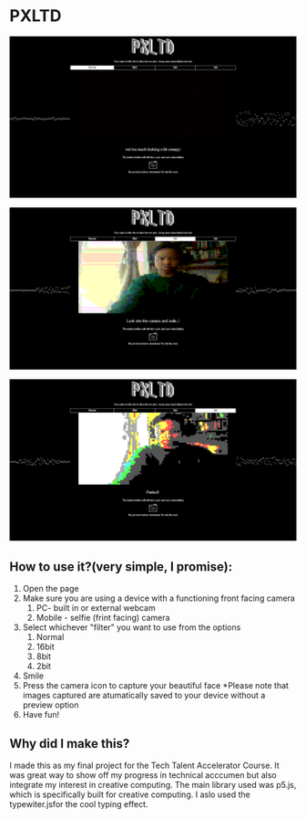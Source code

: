 # PXLTD

![Image of blank PXTLD screen](images/PXLTD_blank_screenshot.png)   

![Image of 8bit PXTLD screen](images/PXLTD_8bit_screenshot.png)   

![Image of 2bit PXTLD screen](images/PXLTD_2bit_screenshot.png)  


## How to use it?(very simple, I promise):
1. Open the page
2. Make sure you are using a device with a functioning front facing camera
    1. PC- built in or external webcam
    2. Mobile - selfie (frint facing) camera
3. Select whichever "filter" you want to use from the options
    1. Normal
    2. 16bit
    3. 8bit
    4. 2bit
4. Smile
5. Press the camera icon to capture your beautiful face
    *Please note that images captured are atumatically saved to your device without a preview option
6. Have fun!


## Why did I make this?
I made this as my final project for the Tech Talent Accelerator Course. It was great way to show off my progress in technical acccumen but also integrate
my interest in creative computing.
 The main library used was p5.js, which is specifically built for creative computing. I aslo used the typewiter.jsfor the cool typing effect.



